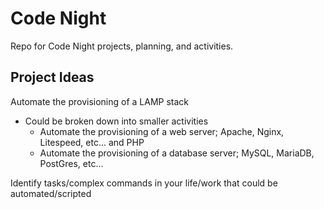 # Code Night
Repo for Code Night projects, planning, and activities.

## Project Ideas
Automate the provisioning of a LAMP stack
* Could be broken down into smaller activities
  * Automate the provisioning of a web server; Apache, Nginx, Litespeed, etc... and PHP
  * Automate the provisioning of a database server; MySQL, MariaDB, PostGres, etc...

Identify tasks/complex commands in your life/work that could be automated/scripted
